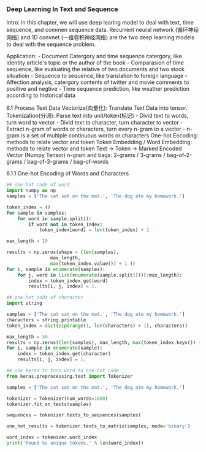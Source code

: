 ### Deep Learning In Text and Sequence

Intro: in this chapter, we will use deep learing model to deal with text, time sequence, and commen sequence data. Recurrent neural network (循环神经网络) and 1D convnet (一维卷积神经网络) are the two  deep learning models to deal with the sequence problem.

Application:
	- Document Catergory and time sequence catergory, like identity article's topic or the author of the book
	- Comparasion of time sequence, like evaluating the relative of two documents and two stock situatioin
	- Sequence to sequence, like translation to foreign language
	- Affection analysis, catergory contents of twitter and movie comments to positive and negtive
	- Time sequence prediction, like weather prediction according to historical data

6.1 Process Text Data
Vectorize(向量化): Translate Text Data into tensor.
Tokenization(分词): Parse text into unit/token(标记) 
	- Divid text to words, turn word to vector
	- Divid text to character, turn character to vector
	- Extract n-gram of words or characters, turn every n-gram to a vector
	- n-gram is a set of multiple continuous words or characters
One-hot Encoding: methods to relate vector and token
Token Embedding / Word Embedding: methods to relate vector and token
Text -> Token -> Marked Encoded Vector (Numpy Tensor)
n-gram and bags: 2-grams / 3-grams / bag-of-2-grams / bag-of-3-grams / bag-of-words

6.1.1 One-hot Encoding of Words and Characters
``` python
## one-hot code of word
import numpy as np
samples = ['The cat sat on the mat.', 'The dog ate my homework.']

token_index = ()
for sample in samples:
	for word in sample.split():
		if word not in token_index:
			token_index[word] = len(token_index) + 1

max_length = 10

results = np.zeros(shape = (len(samples),
				max_length,
				max(token_index.value()) + 1 ))
for i, sample in enumerate(samples):
	for j, word in list(enumerate(sample.split()))[:max_length]:
		index = token_index.get(word)
		results[i, j, index] = 1.

## one-hot code of character
import string

samples = ['The cat sat on the mat.', 'The dog ate my homework.']
characters = string.printable
token_index = dict(zip(range(1, len(characters) + 1), characters))

max_length = 50
results = np.zeros((len(samples), max_length, max(token_index.keys()) + 1))
for i, sample in enumerate(sample):
	index = token_index.get(character)
	results[i, j, index] = 1.

## use keras to turn word to one-hot code
from keras.preprocessing.text import Tokenizer

samples = ['The cat sat on the mat.', 'The dog ate my homework.']

tokenizer = Tokenizer(num_words=1000)
tokenizer.fit_on_texts(samples)

sequences = tokenizer.texts_to_sequences(samples)

one_hot_results = tokenizer.texts_to_matrix(samples, mode='binary')

word_index = tokenizer.word_index
print('Found %s unique tokens.' % len(word_index))
```

